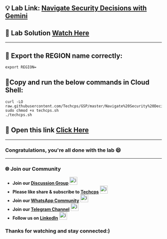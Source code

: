 
## 💡 Lab Link: [Navigate Security Decisions with Gemini](https://www.cloudskillsboost.google/focuses/88320?parent=catalog)

## 🚀 Lab Solution [Watch Here](https://www.youtube.com/@techcps)

---

## 🚨 Export the REGION name correctly:

```
export REGION=
```

## 🚨Copy and run the below commands in Cloud Shell:

```
curl -LO raw.githubusercontent.com/Techcps/GSP/master/Navigate%20Security%20Decisions%20with%20Gemini/techcps.sh
sudo chmod +x techcps.sh
./techcps.sh
```

## 🚀 Open this link [Click Here](https://console.cloud.google.com/kubernetes/list/overview?referrer=search&project=)

---
### Congratulations, you're all done with the lab 😄
---

### 🌐 Join our Community

- **Join our [Discussion Group](https://t.me/Techcpschat)** <img src="https://github.com/user-attachments/assets/a4a4b767-151c-461d-bca1-da6d4c0cd68a" alt="icon" width="25" height="25">
- **Please like share & subscribe to [Techcps](https://www.youtube.com/@techcps)** <img src="https://github.com/user-attachments/assets/6ee41001-c795-467c-8d96-06b56c246b9c" alt="icon" width="25" height="25">
- **Join our [WhatsApp Community](https://whatsapp.com/channel/0029Va9nne147XeIFkXYv71A)** <img src="https://github.com/user-attachments/assets/aa10b8b2-5424-40bc-8911-7969f29f6dae" alt="icon" width="25" height="25">
- **Join our [Telegram Channel](https://t.me/Techcps)** <img src="https://github.com/user-attachments/assets/a4a4b767-151c-461d-bca1-da6d4c0cd68a" alt="icon" width="25" height="25">
- **Follow us on [LinkedIn](https://www.linkedin.com/company/techcps/)** <img src="https://github.com/user-attachments/assets/b9da471b-2f46-4d39-bea9-acdb3b3a23b0" alt="icon" width="25" height="25">

### Thanks for watching and stay connected:)

